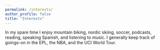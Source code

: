 ```yaml
---
permalink: /interests/
author_profile: false
title: "Interests"
---
```


In my spare time I enjoy mountain biking, nordic skiing, soccer, podcasts, reading, speaking Spanish, and listening to music. I generally keep track of goings-on in the EPL, the NBA, and the UCI World Tour.
